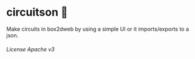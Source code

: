 # circuitson :car:

Make circuits in box2dweb by using a simple UI or it imports/exports to a json.


###### License Apache v3
